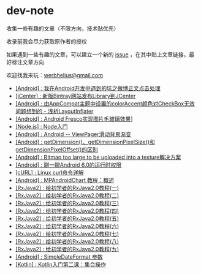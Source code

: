 # dev-note

收集一些有趣的文章（不限方向，技术贴优先）

收录前我会尽力获取原作者的授权

如果遇到一些有趣的文章，可以建立一个新的 [issue](https://github.com/Werb/dev-note/issues) ，在其中贴上文章链接，最好标注文章方向

欢迎找我来玩：werbhelius@gmail.com

* [[Android] : 我在Android开发中遇到的坑之微博正文点击处理](https://github.com/Werb/dev-note/blob/master/%5BAndroid%5D%E6%88%91%E5%9C%A8Android%E5%BC%80%E5%8F%91%E4%B8%AD%E9%81%87%E5%88%B0%E7%9A%84%E5%9D%91%E4%B9%8B%E5%BE%AE%E5%8D%9A%E6%AD%A3%E6%96%87%E7%82%B9%E5%87%BB%E5%A4%84%E7%90%86.md)
* [[jCenter] : 新版Bintray网站发布Library到JCenter](https://github.com/Werb/dev-note/blob/master/%5BjCenter%5D%E6%96%B0%E7%89%88Bintray%E7%BD%91%E7%AB%99%E5%8F%91%E5%B8%83Library%E5%88%B0JCenter.md)
* [[Android] : 由AppCompat主题中设置的colorAccent颜色对CheckBox无效问题想到的 - 浅析LayoutInflater](http://www.jianshu.com/p/406ed4b7259f)
* [[Android] : Android Fresco实现图片毛玻璃效果](http://blog.csdn.net/yaphetzhao/article/details/50847733)]
* [[Node.js] : Node入门](http://www.nodebeginner.org/index-zh-cn.html)
* [[Android] : Android -- ViewPager滑动背景渐变](http://www.cnblogs.com/yydcdut/p/4138745.html)
* [[Android] : getDimension()、getDimensionPixelSize()和getDimensionPixelOffset()的区别](http://www.jianshu.com/p/282032797637)
* [[Android] : Bitmap too large to be uploaded into a texture解决方案](http://blog.csdn.net/wujian543/article/details/45075357)
* [[Android] : 聊一聊Android 6.0的运行时权限 ](http://droidyue.com/blog/2016/01/17/understanding-marshmallow-runtime-permission/index.html)
* [[cURL] : Linux curl命令详解](http://www.cnblogs.com/duhuo/p/5695256.html)
* [[Android] : MPAndroidChart 教程：概述](http://blog.csdn.net/u014136472/article/details/50273309)
* [[RxJava2] : 给初学者的RxJava2.0教程(一)](http://www.jianshu.com/p/464fa025229e)
* [[RxJava2] : 给初学者的RxJava2.0教程(二)](http://www.jianshu.com/p/8818b98c44e2)
* [[RxJava2] : 给初学者的RxJava2.0教程(三)](http://www.jianshu.com/p/128e662906af)
* [[RxJava2] : 给初学者的RxJava2.0教程(四)](http://www.jianshu.com/p/bb58571cdb64)
* [[RxJava2] : 给初学者的RxJava2.0教程(五)](http://www.jianshu.com/p/0f2d6c2387c9)
* [[RxJava2] : 给初学者的RxJava2.0教程(六)](http://www.jianshu.com/p/e4c6d7989356)
* [[RxJava2] : 给初学者的RxJava2.0教程(七)](http://www.jianshu.com/p/9b1304435564)
* [[RxJava2] : 给初学者的RxJava2.0教程(八)](http://www.jianshu.com/p/a75ecf461e02)
* [[RxJava2] : 给初学者的RxJava2.0教程(九)](http://www.jianshu.com/p/36e0f7f43a51)
* [[Android] : SimpleDateFormat 参数](http://blog.sina.com.cn/s/blog_530fe9870100l6un.html)
* [[Kotlin] : Kotlin入门第二课：集合操作](http://www.cnblogs.com/tgyf/p/6892551.html?utm_source=itdadao&utm_medium=referral)